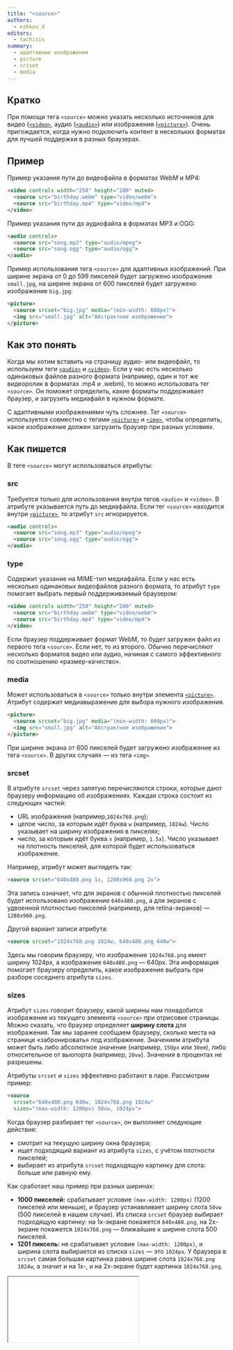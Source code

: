 ```yaml
---
title: "<source>"
authors:
  - ezhkov_d
editors:
  - tachisis
summary:
  - адаптивные изображения
  - picture
  - srcset
  - media
---
```


## Кратко

При помощи тега `<source>` можно указать несколько источников для видео ([`<video>`](/html/doka/video), аудио ([`<audio>`](/html/audio)) или изображения ([`<picture>`](/html/doka/picture)). Очень пригождается, когда нужно подключить контент в нескольких форматах для лучшей поддержки в разных браузерах.

## Пример

Пример указания пути до видеофайла в форматах WebM и MP4:

```html
<video controls width="250" height="200" muted>
  <source src="birthday.webm" type="video/webm">
  <source src="birthday.mp4" type="video/mp4">
</video>
```

Пример указания пути до аудиофайла в форматах MP3 и OGG:

```html
<audio controls>
  <source src="song.mp3" type="audio/mpeg">
  <source src="song.ogg" type="audio/ogg">
</audio>
```

Пример использования тега `<source>` для адаптивных изображений. При ширине экрана от 0 до 599 пикселей будет загружено изображение `small.jpg`, на ширине экрана от 600 пикселей будет загружено изображение `big.jpg`:

```html
<picture>
  <source srcset="big.jpg" media="(min-width: 600px)">
  <img src="small.jpg" alt="Абстрактное изображение">
</picture>
```

## Как это понять

Когда мы хотим вставить на страницу аудио- или видеофайл, то используем теги [`<audio>`](/html/audio/) и [`<video>`](/html/doka/video). Если у нас есть несколько одинаковых файлов разного формата (например, один и тот же видеоролик в форматах .mp4 и .webm), то можно использовать тег `<source>`. Он поможет определить, какие форматы поддерживает браузер, и загрузить медиафайл в нужном формате.

С адаптивными изображениями чуть сложнее. Тег `<source>` используется совместно с тегами [`<picture>`](/html/doka/picture) и [`<img>`](/html/doka/img), чтобы определить, какое изображение должен загрузить браузер при разных условиях.

## Как пишется

В теге `<source>` могут использоваться атрибуты:

### src

Требуется только для использования внутри тегов `<audio>` и `<video>`. В атрибуте указывается путь до медиафайла. Если тег `<source>` находится внутри [`<picture>`](/html/doka/picture), то атрибут `src` игнорируется.

```html
<audio controls>
  <source src="song.mp3" type="audio/mpeg">
  <source src="song.ogg" type="audio/ogg">
</audio>
```

### type

Содержит указание на MIME-тип медиафайла. Если у нас есть несколько одинаковых видеофайлов разного формата, то атрибут `type` помогает выбрать первый поддерживаемый браузером:

```html
<video controls width="250" height="200" muted>
  <source src="birthday.webm" type="video/webm">
  <source src="birthday.mp4" type="video/mp4">
</video>
```

Если браузер поддерживает формат WebM, то будет загружен файл из первого тега `<source>`. Если нет, то из второго. Обычно перечисляют несколько форматов видео или аудио, начиная с самого эффективного по соотношению «размер-качество».

### media

Может использоваться в `<source>` только внутри элемента [`<picture>`](/html/doka/picture). Атрибут содержит медиавыражение для выбора нужного изображения.

```html
<picture>
  <source srcset="big.jpg" media="(min-width: 600px)">
  <img src="small.jpg" alt="Абстрактное изображение">
</picture>
```

При ширине экрана от 600 пикселей будет загружено изображение из тега `<source>`. В других случаях — из тега `<img>`.

### srcset

В атрибуте `srcset` через запятую перечисляются строки, которые дают браузеру информацию об изображениях. Каждая строка состоит из следующих частей:

- URL изображения (например,`1024x768.png`);
- целое число, за которым идёт буква `w` (например, `1024w`). Число указывает на ширину изображения в пикселях;
- число, за которым идёт буква `x` (например, `1.5x`). Число указывает на плотность пикселей, для которой будет использоваться изображение.

Например, атрибут может выглядеть так:

```html
<source srcset="640x480.png 1x, 1280x960.png 2x">
```

Эта запись означает, что для экранов с обычной плотностью пикселей будет использовано изображение `640x480.png`, а для экранов с удвоенной плотностью пикселей (например, для retina-экранов) — `1280x960.png`.

Другой вариант записи атрибута:

```html
<source srcset="1024x768.png 1024w, 640x480.png 640w">
```

Здесь мы говорим браузеру, что изображение `1024x768.png` имеет ширину 1024px, а изображение `640x480.png` — 640px. Эта информация помогает браузеру определить, какое изображение выбрать при разборе соседнего атрибута `sizes`.

### sizes

Атрибут `sizes` говорит браузеру, какой ширины нам понадобится изображение из текущего элемента `<source>` при отрисовке страницы. Можно сказать, что браузер определяет **ширину слота** для изображения. Так мы заранее сообщаем браузеру, сколько места на странице «забронировать» под изображение. Значением атрибута может быть либо абсолютное значение (например, `150px` или `30em`), либо относительное от вьюпорта (например, `20vw`). Значения в процентах не разрешены.

Атрибуты `srcset` и `sizes` эффективно работают в паре. Рассмотрим пример:

```html
<source
  srcset="640x480.png 640w, 1024x768.png 1024w"
  sizes="(max-width: 1200px) 50vw, 1024px">
```

Когда браузер разбирает тег `<source>`, он выполняет следующие действия:

- смотрит на текущую ширину окна браузера;
- ищет подходящий вариант из атрибута `sizes`, с учётом плотности пикселей;
- выбирает из атрибута `srcset` подходящую картинку для слота: больше или равную ему.

Как сработает наш пример при разных ширинах:

- **1000 пикселей:** срабатывает условие `(max-width: 1200px)` (1200 пикселей или меньше), и браузер устанавливает ширину слота `50vw` (500 пикселей в нашем случае). Из списка `srcset` браузер выбирает подходящую картинку: на 1x-экране покажется `640x480.png`, на 2x-экране покажется `1024x768.png` — ближайшие к ширине слота 500 пикселей.
- **1201 пиксель:** не срабатывает условие `(max-width: 1200px)`, и ширина слота выбирается из списка `sizes` — это `1024px`. У браузера в `srcset` самая большая картинка равна ширине слота `1024x768.png 1024w`, а значит и на 1x-, и на 2x-экране будет картинка `1024x768.png`.

<iframe title="Адаптивные изображения" src="demos/adaptive.html"></iframe>
